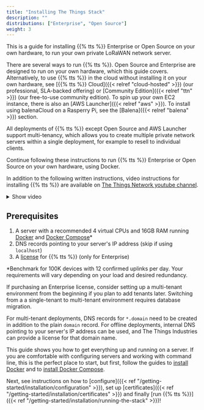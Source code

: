 ```yaml
---
title: "Installing The Things Stack"
description: ""
distributions: ["Enterprise", "Open Source"]
weight: 3
---
```


This is a guide for installing {{% tts %}} Enterprise or Open Source on your own hardware, to run your own private LoRaWAN network server.

<!--more-->

There are several ways to run {{% tts %}}. Open Source and Enterprise are designed to run on your own hardware, which this guide covers. Alternatively, to use {{% tts %}} in the cloud without installing it on your own hardware, see [{{% tts %}} Cloud]({{< relref "cloud-hosted" >}}) (our professional, SLA-backed offering) or [Community Edition]({{< relref "ttn" >}}) (our free-to-use community edition). To spin up your own EC2 instance, there is also an [AWS Launcher]({{< relref "aws" >}}). To install using balenaCloud on a Rasperry Pi, see the [Balena]({{< relref "balena" >}}) section.

All deployments of {{% tts %}} except Open Source and AWS Launcher support multi-tenancy, which allows you to create multiple private network servers within a single deployment, for example to resell to individual clients.

Continue following these instructions to run {{% tts %}} Enterprise or Open Source on your own hardware, using Docker.

In addition to the following written instructions, video instructions for installing {{% tts %}} are available on [The Things Network youtube channel](https://www.youtube.com/watch?v=XgPSU4UkDuE).

<details><summary>Show video</summary>
{{< youtube "XgPSU4UkDuE" >}}
</details>

## Prerequisites

1. A server with a recommended 4 virtual CPUs and 16GB RAM running [Docker](https://docs.docker.com/engine/) and [Docker Compose](https://docs.docker.com/compose/)*
2. DNS records pointing to your server's IP address (skip if using `localhost`)
3. A [license](https://thethingsindustries.com/technology/pricing) for {{% tts %}} (only for Enterprise)

*Benchmark for 100K devices with 12 confirmed uplinks per day. Your requirements will vary depending on your load and desired redundancy.

If purchasing an Enterprise license, consider setting up a multi-tenant environment from the beginning if you plan to add tenants later. Switching from a a single-tenant to multi-tenant environment requires database migration.

For multi-tenant deployments, DNS records for `*.domain` need to be created in addition to the plain `domain` record. For offline deployments, internal DNS pointing to your server's IP address can be used, and The Things Industries can provide a license for that domain name.

This guide shows you how to get everything up and running on a server. If you are comfortable with configuring servers and working with command line, this is the perfect place to start, but first, follow the guides to [install Docker](https://docs.docker.com/install/#supported-platforms) and to [install Docker Compose](https://docs.docker.com/compose/install/#install-compose).

Next, see instructions on how to [configure]({{< ref "/getting-started/installation/configuration" >}}), set up [certificates]({{< ref "/getting-started/installation/certificates" >}}) and finally [run {{% tts %}}]({{< ref "/getting-started/installation/running-the-stack" >}})!
